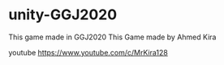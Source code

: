 # unity-GGJ2020
This game made in GGJ2020
This Game made by Ahmed Kira

youtube
https://www.youtube.com/c/MrKira128 

